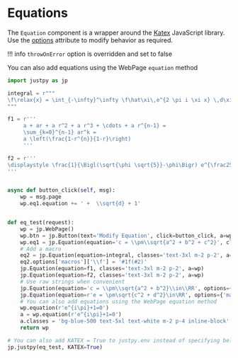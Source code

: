 # Equations

The `Equation` component is a wrapper around the [Katex](https://katex.org/) JavaScript library.
Use the [options](https://katex.org/docs/options.html) attribute to modify behavior as required. 

!!! info
    `throwOnError` option is overridden and set to false 

You can also add equations using the WebPage `equation` method

```python
import justpy as jp

integral = r"""
\f\relax{x} = \int_{-\infty}^\infty \f\hat\xi\,e^{2 \pi i \xi x} \,d\xi
"""

f1 = r'''
     a + ar + a r^2 + a r^3 + \cdots + a r^{n-1} =
     \sum_{k=0}^{n-1} ar^k =
     a \left(\frac{1-r^{n}}{1-r}\right)
     '''

f2 = r'''
\displaystyle \frac{1}{\Bigl(\sqrt{\phi \sqrt{5}}-\phi\Bigr) e^{\frac25 \pi}} = 1+\frac{e^{-2\pi}} {1+\frac{e^{-4\pi}} {1+\frac{e^{-6\pi}} {1+\frac{e^{-8\pi}} {1+\cdots} } } }
'''


async def button_click(self, msg):
    wp = msg.page
    wp.eq1.equation += ' +  \\sqrt{d} + 1'


def eq_test(request):
    wp = jp.WebPage()
    wp.btn = jp.Button(text='Modify Equation', click=button_click, a=wp, classes=jp.Styles.button_simple + ' m-2 p-2')
    wp.eq1 = jp.Equation(equation='c = \\pm\\sqrt{a^2 + b^2 + c^2}', classes='text-3xl m-2 p-2', a=wp)
    # Add a macro
    eq2 = jp.Equation(equation=integral, classes='text-3xl m-2 p-2', a=wp)
    eq2.options['macros']['\\f'] = '#1f(#2)'
    jp.Equation(equation=f1, classes='text-3xl m-2 p-2', a=wp)
    jp.Equation(equation=f2, classes='text-3xl m-2 p-2', a=wp)
    # Use raw strings when convenient
    jp.Equation(equation='c = \\pm\\sqrt{a^2 + b^2}\\in\\RR', options={'macros': {"\\RR": "\\mathbb{R}"}}, classes='text-3xl m-2 p-2', a=wp)
    jp.Equation(equation=r'e = \pm\sqrt{c^2 + d^2}\in\RR', options={'macros': {"\\RR": "\\mathbb{R}"}}, classes='text-3xl m-2 p-2', a=wp)
    # You can also add equations using the WebPage equation method
    wp.equation(r'e^{i\pi}+1=0')
    a = wp.equation(r'e^{i\pi}+1=0')
    a.classes = 'bg-blue-500 text-5xl text-white m-2 p-4 inline-block'
    return wp

# You can also add KATEX = True to justpy.env instead of specifying below
jp.justpy(eq_test, KATEX=True)

```
